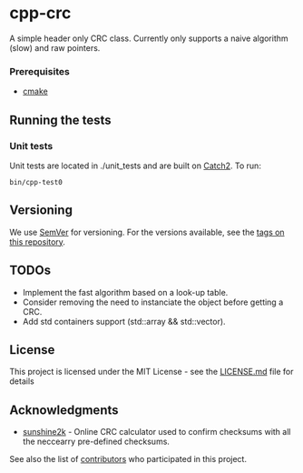 # cpp-crc

A simple header only CRC class. Currently only supports a naive algorithm (slow) and raw pointers. 

### Prerequisites
* [cmake](https://cmake.org/)

## Running the tests

### Unit tests
Unit tests are located in ./unit_tests and are built on [Catch2](https://github.com/catchorg/Catch2). To run:

```
bin/cpp-test0
```

## Versioning

We use [SemVer](http://semver.org/) for versioning. For the versions available, see the [tags on this repository](https://github.com/your/cpp-crc/tags). 

## TODOs
* Implement the fast algorithm based on a look-up table.
* Consider removing the need to instanciate the object before getting a CRC. 
* Add std containers support (std::array && std::vector). 

## License

This project is licensed under the MIT License - see the [LICENSE.md](LICENSE.md) file for details

## Acknowledgments

* [sunshine2k](http://www.sunshine2k.de/coding/javascript/crc/crc_js.html) - Online CRC calculator used to confirm checksums with all the neccearry pre-defined checksums. 

See also the list of [contributors](https://github.com/your/project/contributors) who participated in this project.
